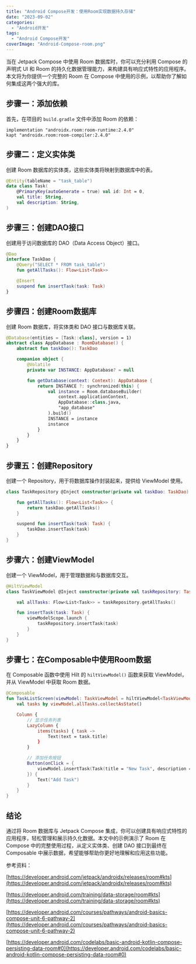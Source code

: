 ```yaml
---
title: "Android Compose开发：使用Room实现数据持久存储"
date: "2023-09-02"
categories: 
  - "Android开发"
tags: 
  - "Android Compose开发"
coverImage: "Android-Compose-room.png"
---
```


当在 Jetpack Compose 中使用 Room 数据库时，你可以充分利用 Compose 的声明式 UI 和 Room 的持久化数据管理能力，来构建具有响应式特性的应用程序。本文将为你提供一个完整的 Room 在 Compose 中使用的示例，以帮助你了解如何集成这两个强大的库。

## 步骤一：添加依赖

首先，在项目的 `build.gradle` 文件中添加 Room 的依赖：
```
implementation "androidx.room:room-runtime:2.4.0"
kapt "androidx.room:room-compiler:2.4.0"
```
## 步骤二：定义实体类

创建 Room 数据库的实体类，这些实体类将映射到数据库中的表。
```kotlin
@Entity(tableName = "task_table")
data class Task(
    @PrimaryKey(autoGenerate = true) val id: Int = 0,
    val title: String,
    val description: String,
)
```
## 步骤三：创建DAO接口

创建用于访问数据库的 DAO（Data Access Object）接口。
```kotlin
@Dao
interface TaskDao {
    @Query("SELECT * FROM task_table")
    fun getAllTasks(): Flow<List<Task>>

    @Insert
    suspend fun insertTask(task: Task)
}
```
## 步骤四：创建Room数据库

创建 Room 数据库，将实体类和 DAO 接口与数据库关联。
```kotlin
@Database(entities = [Task::class], version = 1)
abstract class AppDatabase : RoomDatabase() {
    abstract fun taskDao(): TaskDao

    companion object {
        @Volatile
        private var INSTANCE: AppDatabase? = null

        fun getDatabase(context: Context): AppDatabase {
            return INSTANCE ?: synchronized(this) {
                val instance = Room.databaseBuilder(
                    context.applicationContext,
                    AppDatabase::class.java,
                    "app_database"
                ).build()
                INSTANCE = instance
                instance
            }
        }
    }
}
```
## 步骤五：创建Repository

创建一个 Repository，用于将数据库操作封装起来，提供给 ViewModel 使用。
```kotlin
class TaskRepository @Inject constructor(private val taskDao: TaskDao) {

    fun getAllTasks(): Flow<List<Task>> {
        return taskDao.getAllTasks()
    }

    suspend fun insertTask(task: Task) {
        taskDao.insertTask(task)
    }
}
```
## 步骤六：创建ViewModel

创建一个 ViewModel，用于管理数据和与数据库交互。
```kotlin
@HiltViewModel
class TaskViewModel @Inject constructor(private val taskRepository: TaskRepository) : ViewModel() {

    val allTasks: Flow<List<Task>> = taskRepository.getAllTasks()

    fun insertTask(task: Task) {
        viewModelScope.launch {
            taskRepository.insertTask(task)
        }
    }
}
```
## 步骤七：在Composable中使用Room数据

在 Composable 函数中使用 Hilt 的 `hiltViewModel()` 函数来获取 ViewModel，并从 ViewModel 中获取 Room 数据。
```kotlin
@Composable
fun TaskListScreen(viewModel: TaskViewModel = hiltViewModel<TaskViewModel>()) {
    val tasks by viewModel.allTasks.collectAsState()

    Column {
        // 显示任务列表
        LazyColumn {
            items(tasks) { task ->
                Text(text = task.title)
            }
        }

        // 添加任务按钮
        Button(onClick = {
            viewModel.insertTask(Task(title = "New Task", description = "Description"))
        }) {
            Text("Add Task")
        }
    }
}
```
## 结论

通过将 Room 数据库与 Jetpack Compose 集成，你可以创建具有响应式特性的应用程序，轻松管理和展示持久化数据。本文中的示例演示了 Room 在 Compose 中的完整使用过程，从定义实体类、创建 DAO 接口到最终在 Composable 中展示数据，希望能够帮助你更好地理解和应用这些功能。

参考资料：

[https://developer.android.com/jetpack/androidx/releases/room#kts](https://developer.android.com/jetpack/androidx/releases/room#kts)

[https://developer.android.com/training/data-storage/room#kts](https://developer.android.com/training/data-storage/room#kts)

[https://developer.android.com/courses/pathways/android-basics-compose-unit-6-pathway-2](https://developer.android.com/courses/pathways/android-basics-compose-unit-6-pathway-2)

[https://developer.android.com/codelabs/basic-android-kotlin-compose-persisting-data-room#0](https://developer.android.com/codelabs/basic-android-kotlin-compose-persisting-data-room#0)
